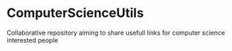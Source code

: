 # ComputerScienceUtils
Collaborative repository aiming to share usefull links for computer science interested people
